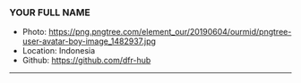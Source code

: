### YOUR FULL NAME
- Photo: https://png.pngtree.com/element_our/20190604/ourmid/pngtree-user-avatar-boy-image_1482937.jpg
- Location: Indonesia
- Github: https://github.com/dfr-hub
***
